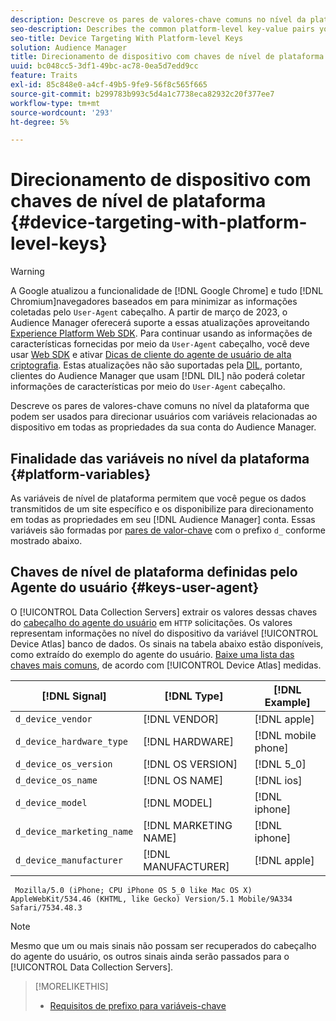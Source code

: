 ```yaml
---
description: Descreve os pares de valores-chave comuns no nível da plataforma que podem ser usados para direcionar usuários com variáveis relacionadas ao dispositivo em todas as propriedades da sua conta do Audience Manager.
seo-description: Describes the common platform-level key-value pairs you can use to target users with device-related variables across all properties in your Audience Manager account.
seo-title: Device Targeting With Platform-level Keys
solution: Audience Manager
title: Direcionamento de dispositivo com chaves de nível de plataforma
uuid: bc048cc5-3df1-49bc-ac78-0ea5d7edd9cc
feature: Traits
exl-id: 85c848e0-a4cf-49b5-9fe9-56f8c565f665
source-git-commit: b299783b993c5d4a1c7738eca82932c20f377ee7
workflow-type: tm+mt
source-wordcount: '293'
ht-degree: 5%

---
```


# Direcionamento de dispositivo com chaves de nível de plataforma {#device-targeting-with-platform-level-keys}

>[!WARNING]
>
>A Google atualizou a funcionalidade de [!DNL Google Chrome] e tudo [!DNL Chromium]navegadores baseados em para minimizar as informações coletadas pelo `User-Agent` cabeçalho.
>A partir de março de 2023, o Audience Manager oferecerá suporte a essas atualizações aproveitando [Experience Platform Web SDK](https://experienceleague.adobe.com/docs/experience-platform/edge/home.html?lang=en). Para continuar usando as informações de características fornecidas por meio da `User-Agent` cabeçalho, você deve usar [Web SDK](https://experienceleague.adobe.com/docs/experience-platform/edge/home.html?lang=en) e ativar [Dicas de cliente do agente de usuário de alta criptografia](https://experienceleague.adobe.com/docs/experience-platform/edge/fundamentals/user-agent-client-hints.html?lang=en).
>Estas atualizações não são suportadas pela [DIL](../../../using/dil/dil-overview.md), portanto, clientes do Audience Manager que usam [!DNL DIL] não poderá coletar informações de características por meio do `User-Agent` cabeçalho.

Descreve os pares de valores-chave comuns no nível da plataforma que podem ser usados para direcionar usuários com variáveis relacionadas ao dispositivo em todas as propriedades da sua conta do Audience Manager.

## Finalidade das variáveis no nível da plataforma {#platform-variables}

<!-- c_tb_device_targeting.xml -->

As variáveis de nível de plataforma permitem que você pegue os dados transmitidos de um site específico e os disponibilize para direcionamento em todas as propriedades em seu [!DNL Audience Manager] conta. Essas variáveis são formadas por [pares de valor-chave](../../reference/key-value-pairs-explained.md) com o prefixo `d_` conforme mostrado abaixo.

## Chaves de nível de plataforma definidas pelo Agente do usuário {#keys-user-agent}

O [!UICONTROL Data Collection Servers] extrair os valores dessas chaves do [cabeçalho do agente do usuário](https://www.w3.org/Protocols/rfc2616/rfc2616-sec14.html#sec14.43) em `HTTP` solicitações. Os valores representam informações no nível do dispositivo da variável [!UICONTROL Device Atlas] banco de dados. Os sinais na tabela abaixo estão disponíveis, como extraído do exemplo do agente do usuário. [Baixe uma lista das chaves mais comuns](assets/device_keys.csv), de acordo com [!UICONTROL Device Atlas] medidas.

| [!DNL Signal] | [!DNL Type] | [!DNL Example] |
|---|---|---|
| `d_device_vendor` | [!DNL VENDOR] | [!DNL apple] |
| `d_device_hardware_type` | [!DNL HARDWARE] | [!DNL mobile phone] |
| `d_device_os_version` | [!DNL OS VERSION] | [!DNL 5_0] |
| `d_device_os_name` | [!DNL OS NAME] | [!DNL ios] |
| `d_device_model` | [!DNL MODEL] | [!DNL iphone] |
| `d_device_marketing_name` | [!DNL MARKETING NAME] | [!DNL iphone] |
| `d_device_manufacturer` | [!DNL MANUFACTURER] | [!DNL apple] |

```
 Mozilla/5.0 (iPhone; CPU iPhone OS 5_0 like Mac OS X) AppleWebKit/534.46 (KHTML, like Gecko) Version/5.1 Mobile/9A334 Safari/7534.48.3
```

>[!NOTE]
>
>Mesmo que um ou mais sinais não possam ser recuperados do cabeçalho do agente do usuário, os outros sinais ainda serão passados para o [!UICONTROL Data Collection Servers].

>[!MORELIKETHIS]
>
>* [Requisitos de prefixo para variáveis-chave](../../features/traits/trait-variable-prefixes.md)

